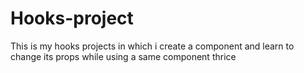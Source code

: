 # Hooks-project
This is my hooks projects in which i create a component and learn to change its props while using a same component thrice
